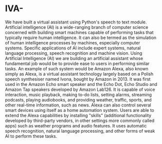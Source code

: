 # IVA-
We have built a virtual assistant using Python's speech to text module.
Artificial intelligence (AI) is a wide-ranging branch of computer science concerned
with building smart machines capable of performing tasks that typically require
human intelligence.
It can also be termed as the simulation of human intelligence processes by machines,
especially computer systems. Specific applications of AI include expert systems,
natural language processing, speech recognition and machine vision.
Using Artificial Intelligence (AI) we are building an artificial assistant whose
fundamental job would be to provide ease to users in performing similar tasks. An
example of such system would be Amazon Alexa, also known simply as Alexa, is a
virtual assistant technology largely based on a Polish speech synthesiser named Ivona,
bought by Amazon in 2013. It was first used in the Amazon Echo smart speaker and
the Echo Dot, Echo Studio and Amazon Tap speakers developed by Amazon Lab126.
It is capable of voice interaction, music playback, making to-do lists, setting alarms,
streaming podcasts, playing audiobooks, and providing weather, traffic, sports, and
other real-time information, such as news. Alexa can also control several smart
devices using itself as a home automation system. Users are able to extend the Alexa
capabilities by installing "skills" (additional functionality developed by third-party
vendors, in other settings more commonly called apps) such as weather programs and
audio features. It uses automatic speech recognition, natural language processing, and
other forms of weak AI to perform these tasks.
